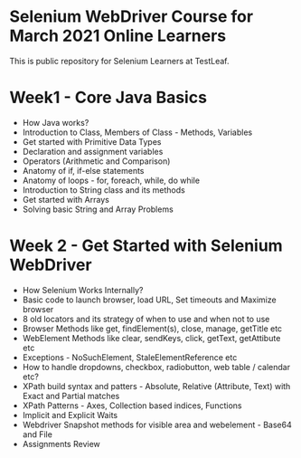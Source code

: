 # Selenium WebDriver Course for March 2021 Online Learners
This is public repository for Selenium Learners at TestLeaf.

# Week1 - Core Java Basics 
* How Java works?
* Introduction to Class, Members of Class - Methods, Variables
* Get started with Primitive Data Types
* Declaration and assignment variables
* Operators (Arithmetic and Comparison)
* Anatomy of if, if-else statements
* Anatomy of loops - for, foreach, while, do while
* Introduction to String class and its methods
* Get started with Arrays
* Solving basic String and Array Problems

# Week 2 - Get Started with Selenium WebDriver
* How Selenium Works Internally?
* Basic code to launch browser, load URL, Set timeouts and Maximize browser
* 8 old locators and its strategy of when to use and when not to use
* Browser Methods like get, findElement(s), close, manage, getTitle etc
* WebElement Methods like clear, sendKeys, click, getText, getAttibute etc
* Exceptions - NoSuchElement, StaleElementReference etc
* How to handle dropdowns, checkbox, radiobutton, web table / calendar etc?
* XPath build syntax and patters - Absolute, Relative (Attribute, Text) with Exact and Partial matches
* XPath Patterns - Axes, Collection based indices, Functions
* Implicit and Explicit Waits
* Webdriver Snapshot methods for visible area and webelement - Base64 and File
* Assignments Review
